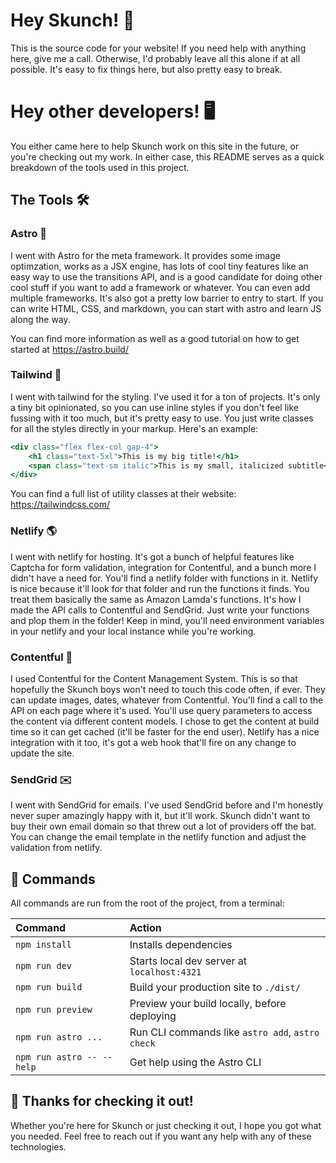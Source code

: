 # Hey Skunch! 🎸

This is the source code for your website! If you need help with anything here, give me a call. Otherwise, I'd probably leave all this alone if at all possible. It's easy to fix things here, but also pretty easy to break.

# Hey other developers! 🖥️
You either came here to help Skunch work on this site in the future, or you're checking out my work. In either case, this README serves as a quick breakdown of the tools used in this project.

## The Tools 🛠️
### Astro 🚀
I went with Astro for the meta framework. It provides some image optimzation, works as a JSX engine, has lots of cool tiny features like an easy way to use the transitions API, and is a good candidate for doing other cool stuff if you want to add a framework or whatever. You can even add multiple frameworks. It's also got a pretty low barrier to entry to start. If you can write HTML, CSS, and markdown, you can start with astro and learn JS along the way.

You can find more information as well as a good tutorial on how to get started at https://astro.build/

### Tailwind 🎨
I went with tailwind for the styling. I've used it for a ton of projects. It's only a tiny bit opinionated, so you can use inline styles if you don't feel like fussing with it too much, but it's pretty easy to use. You just write classes for all the styles directly in your markup. Here's an example:
```jsx
<div class="flex flex-col gap-4">
	<h1 class="text-5xl">This is my big title!</h1>
	<span class="text-sm italic">This is my small, italicized subtitle</span>
</div>
```
You can find a full list of utility classes at their website: https://tailwindcss.com/

### Netlify 🌎
I went with netlify for hosting. It's got a bunch of helpful features like Captcha for form validation, integration for Contentful, and a bunch more I didn't have a need for. You'll find a netlify folder with functions in it. Netlify is nice because it'll look for that folder and run the functions it finds. You treat them basically the same as Amazon Lamda's functions. It's how I made the API calls to Contentful and SendGrid. Just write your functions and plop them in the folder! Keep in mind, you'll need environment variables in your netlify and your local instance while you're working.

### Contentful 📓
I used Contentful for the Content Management System. This is so that hopefully the Skunch boys won't need to touch this code often, if ever. They can update images, dates, whatever from Contentful. You'll find a call to the API on each page where it's used. You'll use query parameters to access the content via different content models. I chose to get the content at build time so it can get cached (it'll be faster for the end user). Netlify has a nice integration with it too, it's got a web hook that'll fire on any change to update the site.

### SendGrid ✉️
I went with SendGrid for emails. I've used SendGrid before and I'm honestly never super amazingly happy with it, but it'll work. Skunch didn't want to buy their own email domain so that threw out a lot of providers off the bat. You can change the email template in the netlify function and adjust the validation from netlify.

## 🧞 Commands

All commands are run from the root of the project, from a terminal:

| Command                   | Action                                           |
| :------------------------ | :----------------------------------------------- |
| `npm install`             | Installs dependencies                            |
| `npm run dev`             | Starts local dev server at `localhost:4321`      |
| `npm run build`           | Build your production site to `./dist/`          |
| `npm run preview`         | Preview your build locally, before deploying     |
| `npm run astro ...`       | Run CLI commands like `astro add`, `astro check` |
| `npm run astro -- --help` | Get help using the Astro CLI                     |

## 👀 Thanks for checking it out!
Whether you're here for Skunch or just checking it out, I hope you got what you needed. Feel free to reach out if you want any help with any of these technologies.